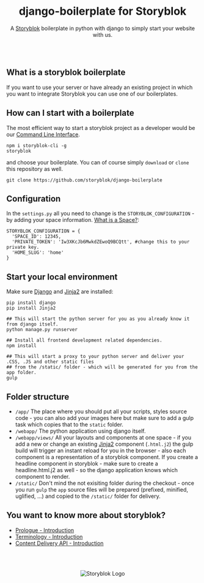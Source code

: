 <p align="center">
  <h1 align="center">django-boilerplate for Storyblok</h1>
  <p align="center">A <a href="https://www.storyblok.com" target="_blank">Storyblok</a> boilerplate in python with django to simply start your website with us.</p>
</p>
<br><br>

## What is a storyblok boilerplate
If you want to use your server or have already an existing project in which you want to integrate Storyblok you can use one of our boilerplates. 

## How can I start with a boilerplate

The most efficient way to start a storyblok project as a developer would be our [Command Line Interface](https://www.storyblok.com/docs/Guides/command-line-interface).

```
npm i storyblok-cli -g
storyblok
```

and choose your boilerplate. You can of course simply `download` or `clone` this repository as well.

```
git clone https://github.com/storyblok/django-boilerplate
```

## Configuration
In the `settings.py` all you need to change is the `STORYBLOK_CONFIGURATION` - by adding your space information. [What is a Space?](https://www.storyblok.com/docs/terminology/space):

```
STORYBLOK_CONFIGURATION = {
  'SPACE_ID': 12345,
  'PRIVATE_TOKEN': 'Iw3XKcJb6MwkdZEwoQ9BCQtt', #change this to your private key.
  'HOME_SLUG': 'home'
}
```

## Start your local environment

Make sure [Django](https://www.djangoproject.com/) and [Jinja2](http://jinja.pocoo.org/) are installed:

```
pip install django
pip install Jinja2

## This will start the python server for you as you already know it from django itself.
python manage.py runserver

## Install all frontend development related dependencies.
npm install

## This will start a proxy to your python server and deliver your .CSS, .JS and other static files
## from the /static/ folder - which will be generated for you from the app folder.
gulp
```


## Folder structure

- `/app/`
  The place where you should put all your scripts, styles source code - you can also add your images here
  but make sure to add a gulp task which copies that to the `static` folder.
- `/webapp/`
  The python application using django itself.
- `/webapp/views/`
  All your layouts and components at one space - if you add a new or change an existing [Jinja2](http://jinja.pocoo.org/) component (`.html.j2`)
  the gulp build will trigger an instant reload for you in the browser - also each component is a representation of a storyblok component.
  If you create a headline component in storyblok - make sure to create a headline.html.j2 as well - so the django application knows which component
  to render.
- `/static/`
  Don't mind the not exisiting folder during the checkout - once you run `gulp` the `app` source files 
  will be prepared (prefixed, minified, uglified, ...) and copied to the `/static/` folder for delivery.


## You want to know more about storyblok?

- [Prologue - Introduction](https://www.storyblok.com/docs/Prologue/Introduction)
- [Terminology - Introduction](https://www.storyblok.com/docs/terminology/introduction)
- [Content Delivery API - Introduction](https://www.storyblok.com/docs/Delivery-Api/introduction)


<br>
<br>
<p align="center">
<img src="https://a.storyblok.com/f/39898/1c9c224705/storyblok_black.svg" alt="Storyblok Logo">
</p>